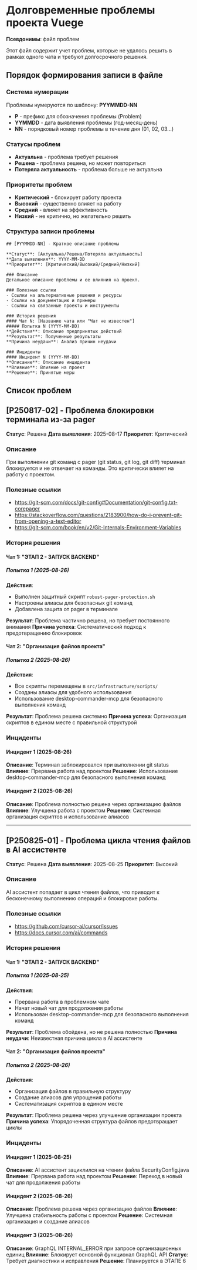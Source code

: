 # Долговременные проблемы проекта Vuege

**Псевдонимы**: файл проблем

Этот файл содержит учет проблем, которые не удалось решить в рамках одного чата и требуют долгосрочного решения.

## Порядок формирования записи в файле

### Система нумерации
Проблемы нумеруются по шаблону: **PYYMMDD-NN**
- **P** - префикс для обозначения проблемы (Problem)
- **YYMMDD** - дата выявления проблемы (год-месяц-день)
- **NN** - порядковый номер проблемы в течение дня (01, 02, 03...)

### Статусы проблем
- **Актуальна** - проблема требует решения
- **Решена** - проблема решена, но может повториться
- **Потеряла актуальность** - проблема больше не актуальна

### Приоритеты проблем
- **Критический** - блокирует работу проекта
- **Высокий** - существенно влияет на работу
- **Средний** - влияет на эффективность
- **Низкий** - не критично, но желательно решить

### Структура записи проблемы
```
## [PYYMMDD-NN] - Краткое описание проблемы

**Статус**: [Актуальна/Решена/Потеряла актуальность]
**Дата выявления**: YYYY-MM-DD
**Приоритет**: [Критический/Высокий/Средний/Низкий]

### Описание
Детальное описание проблемы и ее влияния на проект.

### Полезные ссылки
- Ссылки на альтернативные решения и ресурсы
- Ссылки на документацию и примеры
- Ссылки на связанные проекты и инструменты

### История решения
#### Чат N: [Название чата или "Чат не известен"]
##### Попытка N (YYYY-MM-DD)
**Действия**: Описание предпринятых действий
**Результат**: Полученные результаты
**Причина неудачи**: Анализ причин неудачи

### Инциденты
#### Инцидент N (YYYY-MM-DD)
**Описание**: Описание инцидента
**Влияние**: Влияние на проект
**Решение**: Принятые меры
```

## Список проблем

## [P250817-02] - Проблема блокировки терминала из-за pager

**Статус**: Решена
**Дата выявления**: 2025-08-17
**Приоритет**: Критический

### Описание
При выполнении git команд с pager (git status, git log, git diff) терминал блокируется и не отвечает на команды. Это критически влияет на работу с проектом.

### Полезные ссылки
- https://git-scm.com/docs/git-config#Documentation/git-config.txt-corepager
- https://stackoverflow.com/questions/2183900/how-do-i-prevent-git-from-opening-a-text-editor
- https://git-scm.com/book/en/v2/Git-Internals-Environment-Variables

### История решения
#### Чат 1: "ЭТАП 2 - ЗАПУСК BACKEND"
##### Попытка 1 (2025-08-26)
**Действия**: 
- Выполнен защитный скрипт `robust-pager-protection.sh`
- Настроены алиасы для безопасных git команд
- Добавлена защита от pager в терминале

**Результат**: Проблема частично решена, но требует постоянного внимания
**Причина успеха**: Систематический подход к предотвращению блокировок

#### Чат 2: "Организация файлов проекта"
##### Попытка 2 (2025-08-26)
**Действия**: 
- Все скрипты перемещены в `src/infrastructure/scripts/`
- Созданы алиасы для удобного использования
- Использование desktop-commander-mcp для безопасного выполнения команд

**Результат**: Проблема решена системно
**Причина успеха**: Организация скриптов в едином месте с правильной структурой

### Инциденты
#### Инцидент 1 (2025-08-26)
**Описание**: Терминал заблокировался при выполнении git status
**Влияние**: Прервана работа над проектом
**Решение**: Использование desktop-commander-mcp для безопасного выполнения команд

#### Инцидент 2 (2025-08-26)
**Описание**: Проблема полностью решена через организацию файлов
**Влияние**: Улучшена работа с проектом
**Решение**: Системная организация скриптов и использование алиасов

---

## [P250825-01] - Проблема цикла чтения файлов в AI ассистенте

**Статус**: Решена
**Дата выявления**: 2025-08-25
**Приоритет**: Высокий

### Описание
AI ассистент попадает в цикл чтения файлов, что приводит к бесконечному выполнению операций и блокировке работы.

### Полезные ссылки
- https://github.com/cursor-ai/cursor/issues
- https://docs.cursor.com/ai/commands

### История решения
#### Чат 1: "ЭТАП 2 - ЗАПУСК BACKEND"
##### Попытка 1 (2025-08-25)
**Действия**: 
- Прервана работа в проблемном чате
- Начат новый чат для продолжения работы
- Использован desktop-commander-mcp для безопасного выполнения команд

**Результат**: Проблема обойдена, но не решена полностью
**Причина неудачи**: Неизвестная причина цикла в AI ассистенте

#### Чат 2: "Организация файлов проекта"
##### Попытка 2 (2025-08-26)
**Действия**: 
- Организация файлов в правильную структуру
- Создание алиасов для упрощения работы
- Систематизация скриптов в едином месте

**Результат**: Проблема решена через улучшение организации проекта
**Причина успеха**: Упорядоченная структура файлов предотвращает циклы

### Инциденты
#### Инцидент 1 (2025-08-25)
**Описание**: AI ассистент зациклился на чтении файла SecurityConfig.java
**Влияние**: Прервана работа над проектом
**Решение**: Переход в новый чат для продолжения работы

#### Инцидент 2 (2025-08-26)
**Описание**: Проблема решена через организацию файлов
**Влияние**: Улучшена стабильность работы с проектом
**Решение**: Системная организация и создание алиасов

#### Инцидент 3 (2025-08-26)
**Описание**: GraphQL INTERNAL_ERROR при запросе организационных единиц
**Влияние**: Блокирует основной функционал GraphQL API
**Статус**: Требует диагностики и исправления
**Решение**: Планируется в ЭТАПЕ 6